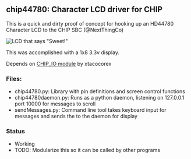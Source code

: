 ## chip44780: Character LCD driver for CHIP

This is a quick and dirty proof of concept for hooking up an HD44780 Character LCD to the CHIP SBC (@NextThingCo)

![LCD that says "Sweet!"](https://pbs.twimg.com/media/Cm-P0_wUIAAF2jp.jpg)

This was accomplished with a 1x8 3.3v display.

Depends on [CHIP_IO module](https://github.com/xtacocorex/CHIP_IO) by xtacocorex 

### Files:

*  chip44780.py:  Library with pin definitions and screen control functions
*  chip44780daemon.py:  Runs as a python daemon, listening on 127.0.0.1 port 10000 for messages to scroll
*  sendMessages.py:  Command line tool takes keyboard input for messages and sends the to the daemon for display

### Status 
 

*  Working
*  TODO: Modularize this so it can be called by other programs

